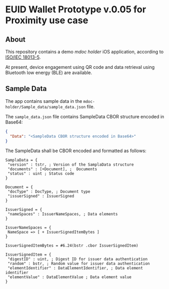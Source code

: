 # EUID Wallet Prototype v.0.05 for Proximity use case

## About

This repository contains a demo *mdoc holder* iOS application, according to [ISO/IEC 18013-5](https://www.iso.org/standard/69084.html).

At present, device engagement using QR code and data retrieval using Bluetooth low energy (BLE) are available.

## Sample Data

The app contains sample data in the `mdoc-holder/Sample_data/sample_data.json` file.

The `sample_data.json` file contains SampleData CBOR structure encoded in Base64: 

```json
{
  "Data": "<SampleData CBOR structure encoded in Base64>"
}
```

The SampleData shall be CBOR encoded and formatted as follows:

``` 
SamplaData = {
 "version" : tstr, ; Version of the SamplaData structure
 "documents" : [+Document], ;  Documents
 "status" : uint ; Status code
}

Document = {
 "docType" : DocType, ; Document type
 "issuerSigned" : IssuerSigned
}

IssuerSigned = {
 "nameSpaces" : IssuerNameSpaces, ; Data elements
}
    
IssuerNameSpaces = {
 NameSpace => [ + IssuerSignedItemBytes ]
}
    
IssuerSignedItemBytes = #6.24(bstr .cbor IssuerSignedItem)

IssuerSignedItem = {
 "digestID" : uint, ; Digest ID for issuer data authentication
 "random" : bstr, ; Random value for issuer data authentication
 "elementIdentifier" : DataElementIdentifier, ; Data element identifier
 "elementValue" : DataElementValue ; Data element value
}
```
